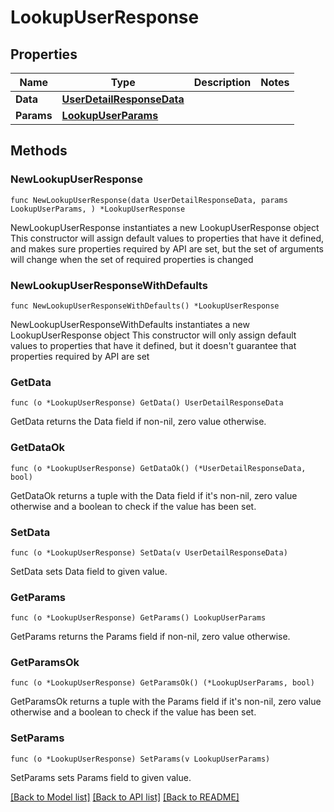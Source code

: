 # LookupUserResponse

## Properties

Name | Type | Description | Notes
------------ | ------------- | ------------- | -------------
**Data** | [**UserDetailResponseData**](UserDetailResponseData.md) |  | 
**Params** | [**LookupUserParams**](LookupUserParams.md) |  | 

## Methods

### NewLookupUserResponse

`func NewLookupUserResponse(data UserDetailResponseData, params LookupUserParams, ) *LookupUserResponse`

NewLookupUserResponse instantiates a new LookupUserResponse object
This constructor will assign default values to properties that have it defined,
and makes sure properties required by API are set, but the set of arguments
will change when the set of required properties is changed

### NewLookupUserResponseWithDefaults

`func NewLookupUserResponseWithDefaults() *LookupUserResponse`

NewLookupUserResponseWithDefaults instantiates a new LookupUserResponse object
This constructor will only assign default values to properties that have it defined,
but it doesn't guarantee that properties required by API are set

### GetData

`func (o *LookupUserResponse) GetData() UserDetailResponseData`

GetData returns the Data field if non-nil, zero value otherwise.

### GetDataOk

`func (o *LookupUserResponse) GetDataOk() (*UserDetailResponseData, bool)`

GetDataOk returns a tuple with the Data field if it's non-nil, zero value otherwise
and a boolean to check if the value has been set.

### SetData

`func (o *LookupUserResponse) SetData(v UserDetailResponseData)`

SetData sets Data field to given value.


### GetParams

`func (o *LookupUserResponse) GetParams() LookupUserParams`

GetParams returns the Params field if non-nil, zero value otherwise.

### GetParamsOk

`func (o *LookupUserResponse) GetParamsOk() (*LookupUserParams, bool)`

GetParamsOk returns a tuple with the Params field if it's non-nil, zero value otherwise
and a boolean to check if the value has been set.

### SetParams

`func (o *LookupUserResponse) SetParams(v LookupUserParams)`

SetParams sets Params field to given value.



[[Back to Model list]](../README.md#documentation-for-models) [[Back to API list]](../README.md#documentation-for-api-endpoints) [[Back to README]](../README.md)


